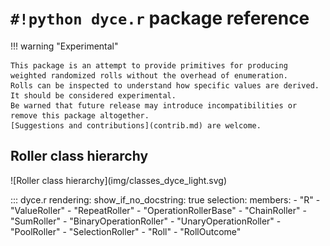 <!--- -*- encoding: utf-8 -*-
  Copyright and other protections apply. Please see the accompanying LICENSE file for
  rights and restrictions governing use of this software. All rights not expressly
  waived or licensed are reserved. If that file is missing or appears to be modified
  from its original, then please contact the author before viewing or using this
  software in any capacity.

  !!!!!!!!!!!!!!!!!!!!!!!!!!!!!!!!!!!!!!!!!!!!!!!!!!!!!!!!!!!!!!!!!!!!
  !!!!!!!!!!!!!!! IMPORTANT: READ THIS BEFORE EDITING! !!!!!!!!!!!!!!!
  !!!!!!!!!!!!!!!!!!!!!!!!!!!!!!!!!!!!!!!!!!!!!!!!!!!!!!!!!!!!!!!!!!!!
  Please keep each sentence on its own unwrapped line.
  It looks like crap in a text editor, but it has no effect on rendering, and it allows much more useful diffs.
  Thank you!
-->

# ``#!python dyce.r`` package reference

!!! warning "Experimental"

    This package is an attempt to provide primitives for producing weighted randomized rolls without the overhead of enumeration.
    Rolls can be inspected to understand how specific values are derived.
    It should be considered experimental.
    Be warned that future release may introduce incompatibilities or remove this package altogether.
    [Suggestions and contributions](contrib.md) are welcome.

## Roller class hierarchy

<picture>
  <source srcset="../classes_dyce_dark.svg" media="(prefers-color-scheme: dark)">
  ![Roller class hierarchy](img/classes_dyce_light.svg)
</picture>

::: dyce.r
    rendering:
      show_if_no_docstring: true
    selection:
      members:
        - "R"
        - "ValueRoller"
        - "RepeatRoller"
        - "OperationRollerBase"
        - "ChainRoller"
        - "SumRoller"
        - "BinaryOperationRoller"
        - "UnaryOperationRoller"
        - "PoolRoller"
        - "SelectionRoller"
        - "Roll"
        - "RollOutcome"

